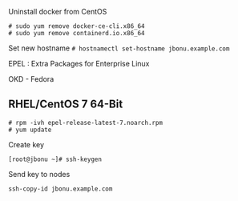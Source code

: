 
Uninstall docker from CentOS
```# yum list installed | grep -i docker
# sudo yum remove docker-ce-cli.x86_64
# sudo yum remove containerd.io.x86_64
```

Set new hostname
`# hostnamectl set-hostname jbonu.example.com`

EPEL : Extra Packages for Enterprise Linux

OKD - Fedora

## RHEL/CentOS 7 64-Bit ##
```# wget http://dl.fedoraproject.org/pub/epel/epel-release-latest-7.noarch.rpm
# rpm -ivh epel-release-latest-7.noarch.rpm
# yum update
```

Create key

`[root@jbonu ~]# ssh-keygen`

Send key to nodes

`ssh-copy-id jbonu.example.com`






